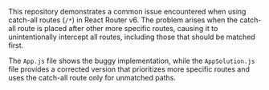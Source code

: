 This repository demonstrates a common issue encountered when using catch-all routes (`/*`) in React Router v6. The problem arises when the catch-all route is placed after other more specific routes, causing it to unintentionally intercept all routes, including those that should be matched first.

The `App.js` file shows the buggy implementation, while the `AppSolution.js` file provides a corrected version that prioritizes more specific routes and uses the catch-all route only for unmatched paths.